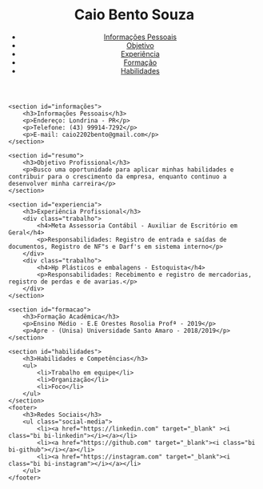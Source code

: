 <!DOCTYPE html>
<html lang="pt-BR">
<head>
    <meta charset="UTF-8">
    <meta name="viewport" content="width=device-width, initial-scale=1.0">
    <title>Meu curriculo</title>
    <link rel="stylesheet" href="css/meuestilo.css">
    <link rel="stylesheet" href="https://cdn.jsdelivr.net/npm/bootstrap-icons@1.11.3/font/bootstrap-icons.min.css">
</head>
<body>
    <header>
        <img class="foto-perfil" src="assets/imagens/WhatsApp Image 2024-09-21 at 11.48.24.jpeg" alt="">
        <h1 id="nome">Caio Bento Souza</h1>
        <nav>
            <ul>
                <li><a href="#info">Informações Pessoais</a></li>
                <li><a href="#objetivo">Objetivo</a></li>
                <li><a href="#experiencia">Experiência</a></li>
                <li><a href="#formacao">Formação</a></li>
                <li><a href="#habilidades">Habilidades</a></li>
            </ul>
        </nav>
    </header>
    
    <section id="informações">
        <h3>Informações Pessoais</h3>
        <p>Endereço: Londrina - PR</p>
        <p>Telefone: (43) 99914-7292</p>
        <p>E-mail: caio2202bento@gmail.com</p>
    </section>
    
    <section id="resumo">
        <h3>Objetivo Profissional</h3>
        <p>Busco uma oportunidade para aplicar minhas habilidades e contribuir para o crescimento da empresa, enquanto continuo a desenvolver minha carreira</p>
    </section>
    
    <section id="experiencia">
        <h3>Experiência Profissional</h3>
        <div class="trabalho">
            <h4>Meta Assessoria Contábil - Auxiliar de Escritório em Geral</h4>
            <p>Responsabilidades: Registro de entrada e saídas de documentos, Registro de NF"s e Darf's em sistema interno</p>
        </div>
        <div class="trabalho">
            <h4>Hp Plásticos e embalagens - Estoquista</h4>
            <p>Responsabilidades: Recebimento e registro de mercadorias, registro de perdas e de avarias.</p>
        </div>
    </section>
    
    <section id="formacao">
        <h3>Formação Acadêmica</h3>
        <p>Ensino Médio - E.E Orestes Rosolia Profª - 2019</p>
        <p>Apre - (Unisa) Universidade Santo Amaro - 2018/2019</p>
    </section>
    
    <section id="habilidades">
        <h3>Habilidades e Competências</h3>
        <ul>
            <li>Trabalho em equipe</li>
            <li>Organização</li>
            <li>Foco</li>
        </ul>
    </section>
    <footer>
        <h3>Redes Sociais</h3>
        <ul class="social-media">
            <li><a href="https://linkedin.com" target="_blank" ><i class="bi bi-linkedin"></i></a></li>
            <li><a href="https://github.com" target="_blank"><i class="bi bi-github"></i></a></li>
            <li><a href="https://instagram.com" target="_blank"><i class="bi bi-instagram"></i></a></li>
        </ul>
    </footer>
</body>
</html>

